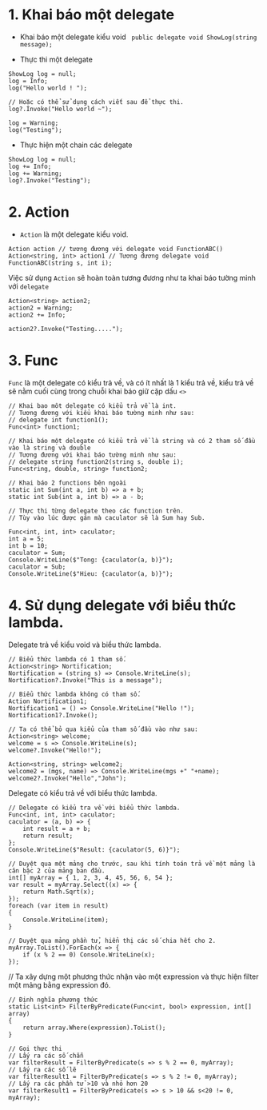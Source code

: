﻿# 1. Khai báo một delegate
* Khai báo một delegate kiểu void
` public delegate void ShowLog(string message);`

* Thực thi một delegate
	
```
ShowLog log = null;
log = Info;
log("Hello world ! ");

// Hoặc có thể sử dụng cách viết sau để thực thi.
log?.Invoke("Hello world ~");

log = Warning;
log("Testing");
```

* Thực hiện một chain các delegate

```
ShowLog log = null;
log += Info;
log += Warning;
log?.Invoke("Testing");
```
# 2. Action

* `Action` là một delegate kiểu void.

```
Action action // tương đương với delegate void FunctionABC()
Action<string, int> action1 // Tương đương delegate void FunctionABC(string s, int i);

```

Việc sử dụng `Action` sẽ hoàn toàn tương đương như ta khai báo tường minh với `delegate`
```
Action<string> action2;
action2 = Warning;
action2 += Info;

action2?.Invoke("Testing.....");
```

# 3. Func
`Func` là một delegate có kiểu trả về, và có ít nhất là 1 kiểu trả về, kiểu trả về sẽ nằm cuối cùng trong chuỗi khai báo giữ cặp dấu `<>`

```
// Khai bao môt delegate có kiểu trả về là int.
// Tương đương với kiểu khai báo tường minh như sau: 
// delegate int function1();
Func<int> function1;

// Khai báo một delegate có kiểu trả về là string và có 2 tham số đầu vào là string và double
// Tương đương với khai báo tường minh như sau: 
// delegate string function2(string s, double i);
Func<string, double, string> function2;

```

```
// Khai báo 2 functions bên ngoài
static int Sum(int a, int b) => a + b;
static int Sub(int a, int b) => a - b;

// Thực thi từng delegate theo các function trên.
// Tùy vào lúc được gán mà caculator sẽ là Sum hay Sub.

Func<int, int, int> caculator;
int a = 5;
int b = 10;
caculator = Sum;
Console.WriteLine($"Tong: {caculator(a, b)}");
caculator = Sub;
Console.WriteLine($"Hieu: {caculator(a, b)}");
```

# 4. Sử dụng delegate với biểu thức lambda.

Delegate trả về kiểu void và biểu thức lambda.
```
// Biểu thức lambda có 1 tham số.
Action<string> Nortification;
Nortification = (string s) => Console.WriteLine(s);
Nortification?.Invoke("This is a message");

// Biểu thức lambda không có tham số.
Action Nortification1;
Nortification1 = () => Console.WriteLine("Hello !");
Nortification1?.Invoke();

// Ta có thể bỏ qua kiểu của tham số đầu vào như sau:
Action<string> welcome;
welcome = s => Console.WriteLine(s);
welcome?.Invoke("Hello!");

Action<string, string> welcome2;
welcome2 = (mgs, name) => Console.WriteLine(mgs +" "+name);
welcome2?.Invoke("Hello","John");
```

Delegate có kiểu trả về với biểu thức lambda.

```
// Delegate có kiểu tra về với biểu thức lambda.
Func<int, int, int> caculator;
caculator = (a, b) => {
    int result = a + b;
    return result;
};
Console.WriteLine($"Result: {caculator(5, 6)}");

// Duyệt qua một mảng cho trước, sau khi tính toán trả về một mảng là căn bậc 2 của mảng ban đầu.
int[] myArray = { 1, 2, 3, 4, 45, 56, 6, 54 };
var result = myArray.Select((x) => {
    return Math.Sqrt(x);
});
foreach (var item in result)
{
    Console.WriteLine(item);
}

// Duyệt qua mảng phần tử, hiển thị các số chia hết cho 2.
myArray.ToList().ForEach(x => {
    if (x % 2 == 0) Console.WriteLine(x);
});

```

// Ta xây dựng một phương thức nhận vào một expression và thực hiện filter một mảng bằng expression đó.
```
// Định nghĩa phương thức
static List<int> FilterByPredicate(Func<int, bool> expression, int[] array)
{
    return array.Where(expression).ToList();
}

// Gọi thực thi
// Lấy ra các số chẵn
var filterResult = FilterByPredicate(s => s % 2 == 0, myArray);
// Lấy ra các số lẽ
var filterResult1 = FilterByPredicate(s => s % 2 != 0, myArray);
// Lấy ra các phần tử >10 và nhỏ hơn 20
var filterResult1 = FilterByPredicate(s => s > 10 && s<20 != 0, myArray);

```




